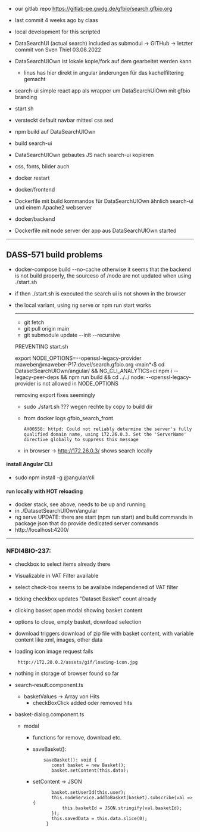 - our gitlab repo https://gitlab-pe.gwdg.de/gfbio/search.gfbio.org
 - last commit 4 weeks ago by claas
 - local development for this scripted
 - DataSearchUI (actual search) included as submodul -> GITHub -> letzter commit von Sven Thiel 03.08.2022

 - DataSearchUIOwn ist lokale kopie/fork auf dem gearbeitet werden kann
    - linus has hier direkt in angular änderungen für das kachelfiltering gemacht

  
 - search-ui simple react app als wrapper um DataSearchUIOwn mit gfbio branding
 
 - start.sh
  - versteckt default navbar mittesl css sed
  - npm build auf DataSearchUIOwn
  - build search-ui
  - DataSearchUIOwn gebautes JS nach search-ui kopieren
  - css, fonts, bilder auch
  - docker restart
  
  - docker/frontend
   - Dockerfile mit build kommandos für DataSearchUIOwn ähnlich search-ui und einem Apache2 webserver
 
 - docker/backend
  - Dockerfile mit node server der app aus DataSearchUIOwn started
  
  
  -------------------------------
## DASS-571 build problems

- docker-compose build --no-cache
otherwise it seems that the backend is not build properly, the sourceso
of /node are not updated when using ./start.sh
- if then ./start.sh is executed the search ui is not shown in the browser
- the local variant, using ng serve or npm run start works










  -------------------------------
  
  
  - git fetch
  - git pull origin main
  - git submodule update --init --recursive
  
  PREVENTING start.sh
  
    export NODE_OPTIONS=--openssl-legacy-provider
        maweber@maweber-P17:devel/search.gfbio.org ‹main*›$ cd DatasetSearchUIOwn/angular/ && NG_CLI_ANALYTICS=ci npm i --legacy-peer-deps && npm run build && cd ../../
        node: --openssl-legacy-provider is not allowed in NODE_OPTIONS
     
    removing export fixes seemingly
    

  - sudo ./start.sh ??? wegen rechte by copy to build dir 

  - from docker logs gfbio_search_front 
  
        AH00558: httpd: Could not reliably determine the server's fully qualified domain name, using 172.26.0.3. Set the 'ServerName' directive globally to suppress this message
        
  - in browser -> http://172.26.0.3/ shows search locally




#### install Angular CLI

- sudo npm install -g @angular/cli

#### run locally with HOT reloading

- docker stack, see above, needs to be up and running
- in ./DatasetSearchUIOwn/angular
- ng serve UPDATE: there are start (npm run start) and build commands in package json that do provide dedicated server commands
- http://localhost:4200/


----------------------------------------------------------------------------------------------------

### NFDI4BIO-237:
 
 - checkbox to select items already there
 - Visualizable in VAT Filter available
 - select check-box seems to be availabe independened of VAT filter
 
 - ticking checkbox updates "Dataset Basket" count already
 - clicking basket open modal showing basket content
 - options to close, empty basket, download selection

 - download triggers download of zip file with basket content, with variable content like xml, images, other data
 - loading icon image request fails
        
        http://172.20.0.2/assets/gif/loading-icon.jpg

 - nothing in storage of browser found so far

 - search-result.component.ts
   - basketValues -> Array von Hits
     - checkBoxClick added oder removed hits
 
 - basket-dialog.component.ts
   - modal
     - functions for remove, download etc.
     - saveBasket():
     
               saveBasket(): void {
                  const basket = new Basket();
                  basket.setContent(this.data);
     - setContent -> JSON
     
                  basket.setUserId(this.user);
                  this.nodeService.addToBasket(basket).subscribe(val => {
                      this.basketId = JSON.stringify(val.basketId);
                  });
                  this.savedData = this.data.slice(0);
                }
